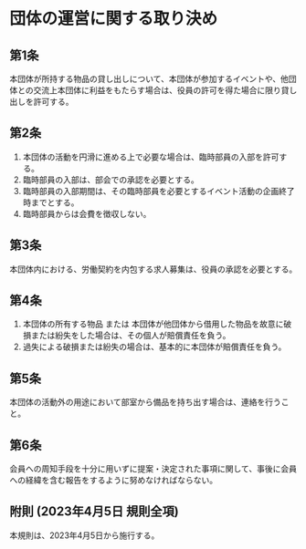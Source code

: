 # 団体の運営に関する取り決め

## 第1条

本団体が所持する物品の貸し出しについて、本団体が参加するイベントや、他団体との交流上本団体に利益をもたらす場合は、役員の許可を得た場合に限り貸し出しを許可する。

## 第2条

1. 本団体の活動を円滑に進める上で必要な場合は、臨時部員の入部を許可する。
2. 臨時部員の入部は、部会での承認を必要とする。
3. 臨時部員の入部期間は、その臨時部員を必要とするイベント活動の企画終了時までとする。
4. 臨時部員からは会費を徴収しない。

## 第3条

本団体内における、労働契約を内包する求人募集は、役員の承認を必要とする。

## 第4条

1. 本団体の所有する物品 または 本団体が他団体から借用した物品を故意に破損または紛失をした場合は、その個人が賠償責任を負う。
2. 過失による破損または紛失の場合は、基本的に本団体が賠償責任を負う。

## 第5条

本団体の活動外の用途において部室から備品を持ち出す場合は、連絡を行うこと。

## 第6条

会員への周知手段を十分に用いずに提案・決定された事項に関して、事後に会員への経緯を含む報告をするように努めなければならない。

## 附則 (2023年4月5日 規則全項)

本規則は、2023年4月5日から施行する。
